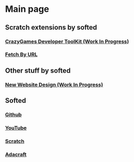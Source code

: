 # Main page
## Scratch extensions by softed
### [CrazyGames Developer ToolKit (Work In Progress)](https://softedco.github.io/CrazyGamesDeveloperToolKit)
### [Fetch By URL](https://softedco.github.io/FetchByURL)
## Other stuff by softed
### [New Website Design (Work In Progress)](https://softedco.github.io/NewDesign/)
## Softed
### [Github](https://github.com/SoftedCo)
### [YouTube](https://www.youtube.com/channel/UC5d1jummk2_nce2QL5dP-DA)
### [Scratch](https://scratch.mit.edu/users/softed/)
### [Adacraft](https://www.adacraft.org/people/softed)
